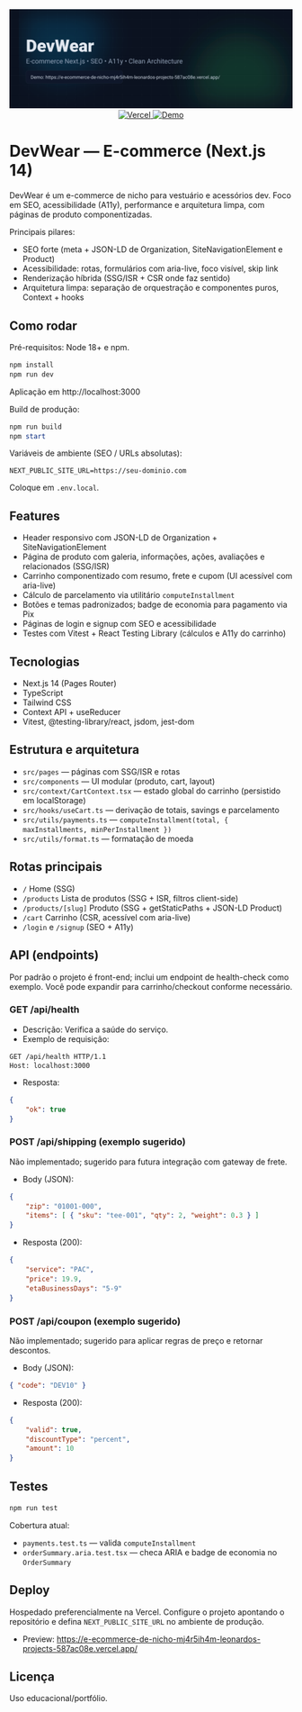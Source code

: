 <div align="center">

<img src="./public/banner.svg" alt="DevWear - E-commerce Next.js" width="800" />

<br />

<a href="https://e-ecommerce-de-nicho-mj4r5ih4m-leonardos-projects-587ac08e.vercel.app/" target="_blank">
	<img alt="Vercel" src="https://img.shields.io/badge/preview-Vercel-black?logo=vercel" />
</a>
<a href="https://e-ecommerce-de-nicho-mj4r5ih4m-leonardos-projects-587ac08e.vercel.app/" target="_blank">
	<img alt="Demo" src="https://img.shields.io/badge/demo-live-success?logo=google-chrome" />
</a>

</div>

# DevWear — E-commerce (Next.js 14)

DevWear é um e-commerce de nicho para vestuário e acessórios dev. Foco em SEO, acessibilidade (A11y), performance e arquitetura limpa, com páginas de produto componentizadas.

Principais pilares:
- SEO forte (meta + JSON-LD de Organization, SiteNavigationElement e Product)
- Acessibilidade: rotas, formulários com aria-live, foco visível, skip link
- Renderização híbrida (SSG/ISR + CSR onde faz sentido)
- Arquitetura limpa: separação de orquestração e componentes puros, Context + hooks

## Como rodar

Pré-requisitos: Node 18+ e npm.

```powershell
npm install
npm run dev
```

Aplicação em http://localhost:3000

Build de produção:

```powershell
npm run build
npm start
```

Variáveis de ambiente (SEO / URLs absolutas):
```
NEXT_PUBLIC_SITE_URL=https://seu-dominio.com
```
Coloque em `.env.local`.

## Features

- Header responsivo com JSON-LD de Organization + SiteNavigationElement
- Página de produto com galeria, informações, ações, avaliações e relacionados (SSG/ISR)
- Carrinho componentizado com resumo, frete e cupom (UI acessível com aria-live)
- Cálculo de parcelamento via utilitário `computeInstallment`
- Botões e temas padronizados; badge de economia para pagamento via Pix
- Páginas de login e signup com SEO e acessibilidade
- Testes com Vitest + React Testing Library (cálculos e A11y do carrinho)

## Tecnologias

- Next.js 14 (Pages Router)
- TypeScript
- Tailwind CSS
- Context API + useReducer
- Vitest, @testing-library/react, jsdom, jest-dom

## Estrutura e arquitetura

- `src/pages` — páginas com SSG/ISR e rotas
- `src/components` — UI modular (produto, cart, layout)
- `src/context/CartContext.tsx` — estado global do carrinho (persistido em localStorage)
- `src/hooks/useCart.ts` — derivação de totais, savings e parcelamento
- `src/utils/payments.ts` — `computeInstallment(total, { maxInstallments, minPerInstallment })`
- `src/utils/format.ts` — formatação de moeda

## Rotas principais
- `/` Home (SSG)
- `/products` Lista de produtos (SSG + ISR, filtros client-side)
- `/products/[slug]` Produto (SSG + getStaticPaths + JSON-LD Product)
- `/cart` Carrinho (CSR, acessível com aria-live)
- `/login` e `/signup` (SEO + A11y)

## API (endpoints)

Por padrão o projeto é front-end; inclui um endpoint de health-check como exemplo. Você pode expandir para carrinho/checkout conforme necessário.

### GET /api/health

- Descrição: Verifica a saúde do serviço.
- Exemplo de requisição:

```http
GET /api/health HTTP/1.1
Host: localhost:3000
```

- Resposta:

```json
{
	"ok": true
}
```

### POST /api/shipping (exemplo sugerido)

Não implementado; sugerido para futura integração com gateway de frete.

- Body (JSON):

```json
{
	"zip": "01001-000",
	"items": [ { "sku": "tee-001", "qty": 2, "weight": 0.3 } ]
}
```

- Resposta (200):

```json
{
	"service": "PAC",
	"price": 19.9,
	"etaBusinessDays": "5-9"
}
```

### POST /api/coupon (exemplo sugerido)

Não implementado; sugerido para aplicar regras de preço e retornar descontos.

- Body (JSON):

```json
{ "code": "DEV10" }
```

- Resposta (200):

```json
{
	"valid": true,
	"discountType": "percent",
	"amount": 10
}
```

## Testes

```powershell
npm run test
```

Cobertura atual:
- `payments.test.ts` — valida `computeInstallment`
- `orderSummary.aria.test.tsx` — checa ARIA e badge de economia no `OrderSummary`

## Deploy

Hospedado preferencialmente na Vercel. Configure o projeto apontando o repositório e defina `NEXT_PUBLIC_SITE_URL` no ambiente de produção.

- Preview: https://e-ecommerce-de-nicho-mj4r5ih4m-leonardos-projects-587ac08e.vercel.app/

## Licença

Uso educacional/portfólio.
